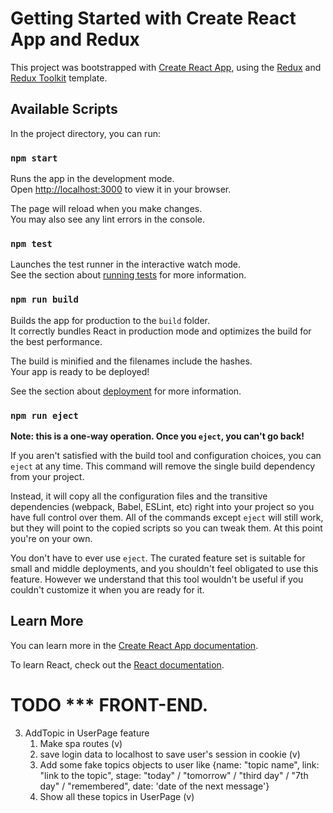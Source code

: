 # Getting Started with Create React App and Redux

This project was bootstrapped with [Create React App](https://github.com/facebook/create-react-app), using the [Redux](https://redux.js.org/) and [Redux Toolkit](https://redux-toolkit.js.org/) template.

## Available Scripts

In the project directory, you can run:

### `npm start`

Runs the app in the development mode.\
Open [http://localhost:3000](http://localhost:3000) to view it in your browser.

The page will reload when you make changes.\
You may also see any lint errors in the console.

### `npm test`

Launches the test runner in the interactive watch mode.\
See the section about [running tests](https://facebook.github.io/create-react-app/docs/running-tests) for more information.

### `npm run build`

Builds the app for production to the `build` folder.\
It correctly bundles React in production mode and optimizes the build for the best performance.

The build is minified and the filenames include the hashes.\
Your app is ready to be deployed!

See the section about [deployment](https://facebook.github.io/create-react-app/docs/deployment) for more information.

### `npm run eject`

**Note: this is a one-way operation. Once you `eject`, you can't go back!**

If you aren't satisfied with the build tool and configuration choices, you can `eject` at any time. This command will remove the single build dependency from your project.

Instead, it will copy all the configuration files and the transitive dependencies (webpack, Babel, ESLint, etc) right into your project so you have full control over them. All of the commands except `eject` will still work, but they will point to the copied scripts so you can tweak them. At this point you're on your own.

You don't have to ever use `eject`. The curated feature set is suitable for small and middle deployments, and you shouldn't feel obligated to use this feature. However we understand that this tool wouldn't be useful if you couldn't customize it when you are ready for it.

## Learn More

You can learn more in the [Create React App documentation](https://facebook.github.io/create-react-app/docs/getting-started).

To learn React, check out the [React documentation](https://reactjs.org/).

# TODO *** FRONT-END.

<!-- 1. (done) Configure all project prerequisites(database, redux store etc.)
    - mongodb connection string: "mongodb+srv://Admin:LoraGaf998@remindemycluster.zwcs7hc.mongodb.net/?retryWrites=true&w=majority" (v) -->
<!-- 2. Make AddUser redux feature {name: "Username", email: "usersemail@..", topics: obj} -->
3. AddTopic in UserPage feature
    1. Make spa routes (v)
    2. save login data to localhost to save user's session in cookie (v)
    3. Add some fake topics objects to user like {name: "topic name", link: "link to the topic", stage: "today" / "tomorrow" / "third day" / "7th day" / "remembered", date: 'date of the next message'}
    2. Show all these topics in UserPage (v)
<!-- 6. Show status(stage) of each topic right behind it in topicsList component
8. Make the link in topic to be optional -->

<!-- # TODO *** BACK-END.

1. Display users from db in UsersList
    1. Make api call to db in topicsSlice thunk to receive all users
2. Make post request to login user.
3. Display user's topics from database in UserPage
    1. Make api call to that db in topicsSlice thunk to receive all topics
4. Send scheduled messages to user's email with info like "Hi Username, today is the day to repeat this topic: a.href=topics.link>topics.name<"
5. Get stage of each topic from db and display it right behind each topic in topicsList component
6. Deploy it to the vercel -->